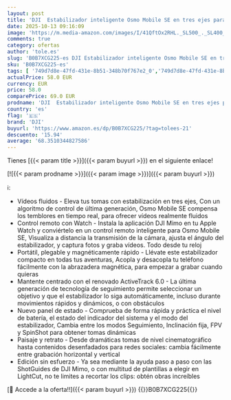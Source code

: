 ```yaml
---
layout: post
title: 'DJI  Estabilizador inteligente Osmo Mobile SE en tres ejes para teléfonos  portátil y plegable  brazo extensible integrado  para Android y iPhone con ShotGuides  para videoblogs  YouTube y TikTok'
date: 2025-10-13 09:16:09
image: 'https://m.media-amazon.com/images/I/41QftOx2RHL._SL500_._SL400_.jpg'
comments: true
category: ofertas
author: 'tole.es'
slug: 'B0B7XCG225-es DJI Estabilizador inteligente Osmo Mobile SE en tres ejes...'
sku: 'B0B7XCG225-es'
tags: [ '749d7d8e-47fd-431e-8b51-348b70f767e2_0','749d7d8e-47fd-431e-8b51-348b70f767e2_7701','Accesorios de Fotografía - Trípodes','Accesorios de foto y vídeo para teléfonos móviles','Accesorios para móviles','Arborist Merchandising Root','Comunicación móvil y accesorios','Electrónica','Estabilizadores y gimbals de mano para teléfono móvil','Self Service','Special Features Stores','dji','iphone','🇪🇸', ]
actualPrice: 58.0 EUR
currency: EUR
price: 58.0
comparePrice: 69.0 EUR
prodname: 'DJI  Estabilizador inteligente Osmo Mobile SE en tres ejes para teléfonos  portátil y plegable  brazo extensible integrado  para Android y iPhone con ShotGuides  para videoblogs  YouTube y TikTok'
country: 'es'
flag: '🇪🇸'
brand: 'DJI'
buyurl: 'https://www.amazon.es/dp/B0B7XCG225/?tag=tolees-21'
descuento: '15.94'
average: '68.3510344827586'
---
```


Tienes [{{< param title >}}]({{< param buyurl >}}) en el siguiente enlace!

[![{{< param prodname >}}]({{< param image >}})]({{< param buyurl >}})

ℹ️:

- Vídeos fluidos - Eleva tus tomas con estabilización en tres ejes, Con un algoritmo de control de última generación, Osmo Mobile SE compensa los temblores en tiempo real, para ofrecer vídeos realmente fluidos
- Control remoto con Watch - Instala la aplicación DJI Mimo en tu Apple Watch y conviértelo en un control remoto inteligente para Osmo Mobile SE, Visualiza a distancia la transmisión de la cámara, ajusta el ángulo del estabilizador, y captura fotos y graba vídeos. Todo desde tu reloj
- Portátil, plegable y magnéticamente rápido - Llévate este estabilizador compacto en todas tus aventuras, Acopla y desacopla tu teléfono fácilmente con la abrazadera magnética, para empezar a grabar cuando quieras
- Mantente centrado con el renovado ActiveTrack 6.0 - La última generación de tecnología de seguimiento permite seleccionar un objetivo y que el estabilizador lo siga automáticamente, incluso durante movimientos rápidos y dinámicos, o con obstáculos
- Nuevo panel de estado - Comprueba de forma rápida y práctica el nivel de batería, el estado del indicador del sistema y el modo del estabilizador, Cambia entre los modos Seguimiento, Inclinación fija, FPV y SpinShot para obtener tomas dinámicas
- Paisaje y retrato - Desde dramáticas tomas de nivel cinematográfico hasta contenidos desenfadados para redes sociales: cambia fácilmente entre grabación horizontal y vertical
- Edición sin esfuerzo - Ya sea mediante la ayuda paso a paso con las ShotGuides de DJI Mimo, o con multitud de plantillas a elegir en LightCut, no te limites a recortar los clips: obtén obras increíbles

[🛒 Accede a la oferta!!]({{< param buyurl >}})
{{<world>}}B0B7XCG225{{</world>}}
